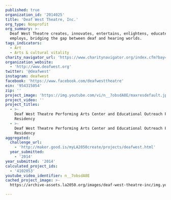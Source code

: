 ```yaml
---
published: true
organization_id: '2014025'
title: 'Deaf West Theatre, Inc.'
org_type: Nonprofit
org_summary: >-
  Deaf West Theatre creates, innovates, entertains, enlightens, educates,
  employs, bridging the gap between deaf and hearing worlds.
tags_indicators:
  - Art
  - Arts & cultural vitality
charity_navigator_url: 'https://www.charitynavigator.org/index.cfm?bay=search.profile&ein=954315054'
organization_website:
  - 'http://www.deafwest.org'
twitter: '@deafwest'
instagram: deafwest
facebook: 'https://www.facebook.com/deafwesttheatre'
ein: '954315054'
zip: ''
project_image: 'https://img.youtube.com/vi/n__7obsdA8E/maxresdefault.jpg'
project_video: ''
project_titles:
  - >-
    Deaf West Theatre Performing Arts Center and Educational Outreach Program
    Residency 
  - >-
    Deaf West Theatre Performing Arts Center and Educational Outreach Program
    Residency
aggregated:
  challenge_url:
    - 'http://maker.good.is/myLA2050create/projects/deafwest.html'
  year_submitted:
    - '2014'
year_submitted: '2014'
calculated_project_ids:
  - '4102053'
youtube_video_identifier: n__7obsdA8E
cached_project_image: >-
  https://archive-assets.la2050.org/images/deaf-west-theatre-inc/img.youtube.com/vi/n__7obsdA8E/maxresdefault.jpg

---
```

